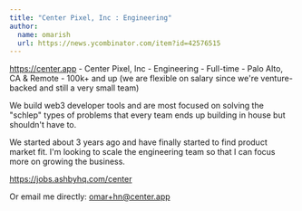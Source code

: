 ```yaml
---
title: "Center Pixel, Inc : Engineering"
author:
  name: omarish
  url: https://news.ycombinator.com/item?id=42576515
---
```

<a href="https:&#x2F;&#x2F;center.app" rel="nofollow">https:&#x2F;&#x2F;center.app</a> - Center Pixel, Inc - Engineering - Full-time - Palo Alto, CA &amp; Remote - 100k+ and up (we are flexible on salary since we&#x27;re venture-backed and still a very small team)

We build web3 developer tools and are most focused on solving the &quot;schlep&quot; types of problems that every team ends up building in house but shouldn&#x27;t have to.

We started about 3 years ago and have finally started to find product market fit. I&#x27;m looking to scale the engineering team so that I can focus more on growing the business.

<a href="https:&#x2F;&#x2F;jobs.ashbyhq.com&#x2F;center" rel="nofollow">https:&#x2F;&#x2F;jobs.ashbyhq.com&#x2F;center</a>

Or email me directly: omar+hn@center.app
<JobApplication />
